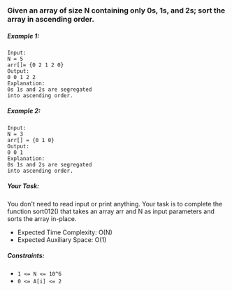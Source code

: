 ### Given an array of size N containing only 0s, 1s, and 2s; sort the array in ascending order.


##### Example 1:
```
Input: 
N = 5
arr[]= {0 2 1 2 0}
Output:
0 0 1 2 2
Explanation:
0s 1s and 2s are segregated 
into ascending order.
```

##### Example 2:
```
Input: 
N = 3
arr[] = {0 1 0}
Output:
0 0 1
Explanation:
0s 1s and 2s are segregated 
into ascending order.
```

##### Your Task:
You don't need to read input or print anything. Your task is to complete the function sort012() that takes an array arr and N as input parameters and sorts the array in-place.


- Expected Time Complexity: O(N)
- Expected Auxiliary Space: O(1)


##### Constraints:
- `1 <= N <= 10^6`
- `0 <= A[i] <= 2`